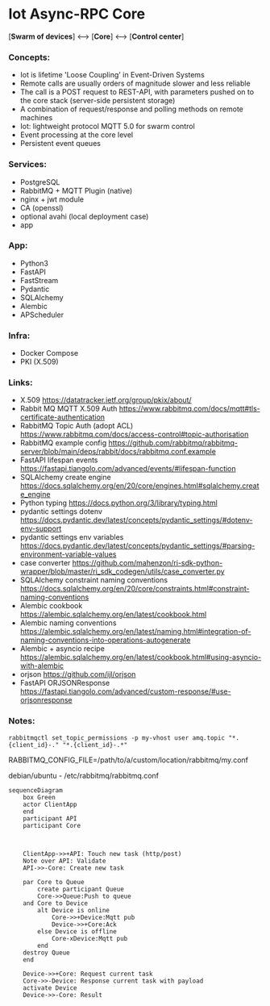 # Iot Async-RPC Core

[**Swarm of devices**] <--> [**Core**] <--> [**Control center**]

### Concepts:

- Iot is lifetime 'Loose Coupling' in Event-Driven Systems
- Remote calls are usually orders of magnitude slower and less reliable
- The call is a POST request to REST-API, with parameters pushed on to the core stack (server-side persistent storage)
- A combination of request/response and polling methods on remote machines
- Iot: lightweight protocol MQTT 5.0 for swarm control
- Event processing at the core level
- Persistent event queues

### Services:

- PostgreSQL
- RabbitMQ + MQTT Plugin (native)
- nginx + jwt module
- CA (openssl)
- optional avahi (local deployment case)
- app

### App:

- Python3
- FastAPI
- FastStream
- Pydantic
- SQLAlchemy
- Alembic
- APScheduler

### Infra:

- Docker Compose
- PKI (X.509)

### Links:

- X.509 https://datatracker.ietf.org/group/pkix/about/
- Rabbit MQ MQTT X.509 Auth https://www.rabbitmq.com/docs/mqtt#tls-certificate-authentication
- RabbitMQ Topic Auth (adopt ACL) https://www.rabbitmq.com/docs/access-control#topic-authorisation
- RabbitMQ example config https://github.com/rabbitmq/rabbitmq-server/blob/main/deps/rabbit/docs/rabbitmq.conf.example
- FastAPI lifespan events https://fastapi.tiangolo.com/advanced/events/#lifespan-function
- SQLAlchemy create engine https://docs.sqlalchemy.org/en/20/core/engines.html#sqlalchemy.create_engine
- Python typing https://docs.python.org/3/library/typing.html
- pydantic settings dotenv https://docs.pydantic.dev/latest/concepts/pydantic_settings/#dotenv-env-support
- pydantic settings env variables https://docs.pydantic.dev/latest/concepts/pydantic_settings/#parsing-environment-variable-values
- case converter https://github.com/mahenzon/ri-sdk-python-wrapper/blob/master/ri_sdk_codegen/utils/case_converter.py
- SQLAlchemy constraint naming conventions https://docs.sqlalchemy.org/en/20/core/constraints.html#constraint-naming-conventions
- Alembic cookbook https://alembic.sqlalchemy.org/en/latest/cookbook.html
- Alembic naming conventions https://alembic.sqlalchemy.org/en/latest/naming.html#integration-of-naming-conventions-into-operations-autogenerate
- Alembic + asyncio recipe https://alembic.sqlalchemy.org/en/latest/cookbook.html#using-asyncio-with-alembic
- orjson https://github.com/ijl/orjson
- FastAPI ORJSONResponse https://fastapi.tiangolo.com/advanced/custom-response/#use-orjsonresponse

### Notes:

````
rabbitmqctl set_topic_permissions -p my-vhost user amq.topic "*.{client_id}-." "*.{client_id}-.*"
````
RABBITMQ_CONFIG_FILE=/path/to/a/custom/location/rabbitmq/my.conf

debian/ubuntu - /etc/rabbitmq/rabbitmq.conf


```mermaid
sequenceDiagram
    box Green
    actor ClientApp
    end
    participant API  
    participant Core
   


    ClientApp->>+API: Touch new task (http/post)
    Note over API: Validate
    API->>-Core: Create new task
    
    par Core to Queue       
        create participant Queue
        Core->>Queue:Push to queue
    and Core to Device
        alt Device is online
            Core->>+Device:Mqtt pub
            Device->>+Core:Ack
        else Device is offline
            Core-xDevice:Mqtt pub
        end        
    destroy Queue
    end
    
    Device->>+Core: Request current task
    Core->>-Device: Response current task with payload
    activate Device
    Device->>-Core: Result
    
```
